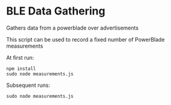 # BLE Data Gathering
Gathers data from a powerblade over advertisements

This script can be used to record a fixed number of PowerBlade measurements

At first run:
```
npm install
sudo node measurements.js
```

Subsequent runs:
```
sudo node measurements.js
```
